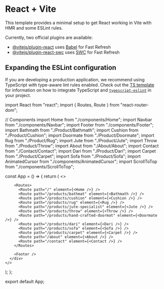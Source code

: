 # React + Vite

This template provides a minimal setup to get React working in Vite with HMR and some ESLint rules.

Currently, two official plugins are available:

- [@vitejs/plugin-react](https://github.com/vitejs/vite-plugin-react/blob/main/packages/plugin-react) uses [Babel](https://babeljs.io/) for Fast Refresh
- [@vitejs/plugin-react-swc](https://github.com/vitejs/vite-plugin-react/blob/main/packages/plugin-react-swc) uses [SWC](https://swc.rs/) for Fast Refresh

## Expanding the ESLint configuration

If you are developing a production application, we recommend using TypeScript with type-aware lint rules enabled. Check out the [TS template](https://github.com/vitejs/vite/tree/main/packages/create-vite/template-react-ts) for information on how to integrate TypeScript and [`typescript-eslint`](https://typescript-eslint.io) in your project.










import React from "react";
import { Routes, Route } from "react-router-dom";

// Components
import Home from "./components/Home";
import Navbar from "./components/Navbar";
import Footer from "./components/Footer";
import Bathmath from "./Product/Bathmath";
import Cushion from "./Product/Cushion";
import Doormate from "./Product/Doormate";
import Rug from "./Product/Rug";
import Jute from "./Product/Jute";
import Throw from "./Product/Throw";
import About from "./About/About";
import Contact from "./Contact/Contact";
import Dari from "./Product/Dari";
import Carpet from "./Product/Carpet";
import Sofa from "./Product/Sofa";
import AnimatedCursor from "./components/AnimatedCursor";
import ScrollToTop from "./components/ScrollToTop";

const App = () => {
  return (
    <>
      <ScrollToTop />
      <div className="min-h-screen bg-white">
        <Navbar />
        <AnimatedCursor />

        <Routes>
          <Route path="/" element={<Home />} />
          <Route path="/products/bathmat" element={<Bathmath />} />
          <Route path="/products/cushion" element={<Cushion />} />
          <Route path="/products/rug" element={<Rug />} />
          <Route path="/products/jute-specialist" element={<Jute />} />
          <Route path="/products/throw" element={<Throw />} />
          <Route path="/products/hand-crafted-doormat" element={<Doormate />} />
          <Route path="/products/dari" element={<Dari />} />
          <Route path="/products/sofa" element={<Sofa />} />
          <Route path="/products/carpet" element={<Carpet />} />
          <Route path="/about" element={<About />} />
          <Route path="/contact" element={<Contact />} />
        </Routes>

        <Footer />
      </div>
    </>
  );
};

export default App;
